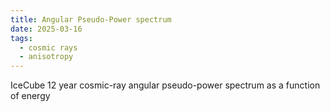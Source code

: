 ```yaml
---
title: Angular Pseudo-Power spectrum
date: 2025-03-16
tags:
  - cosmic rays
  - anisotropy
---
```


IceCube 12 year cosmic-ray angular pseudo-power spectrum as a function of energy

<!--more-->
